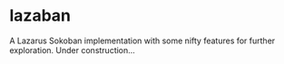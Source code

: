# lazaban
A Lazarus Sokoban implementation with some nifty features for further exploration.
Under construction...
